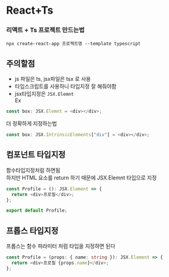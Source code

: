 # React+Ts

### 리액트 + Ts 프로젝트 만드는법

`npx create-react-app 프로젝트명 --template typescript`

## 주의할점

- js 파일은 ts, jsx파일은 tsx 로 사용
- 타입스크립트를 사용하니 타입지정 잘 해줘야함
- jsx타입지정은 `JSX.Elemnt`  
  Ex

```ts
const box: JSX.Elemnt = <div></div>;
```

더 정확하게 지정하는법

```ts
const box: JSX.IntrinsicElements["div"] = <div></div>;
```

## 컴포넌트 타입지정

함수타입지정처럼 하면됨  
하지만 HTML 요소를 return 하기 때문에 JSX.Elemnt 타입으로 지정

```ts
const Profile = (): JSX.Element => {
  return <div>프로필</div>;
};

export default Profile;
```

## 프롭스 타입지정

프롭스는 함수 파라미터 처럼 타입을 지정하면 된다

```ts
const Profile = (props: { name: string }): JSX.Element => {
  return <div>프로필 {props.name}</div>;
};
```
